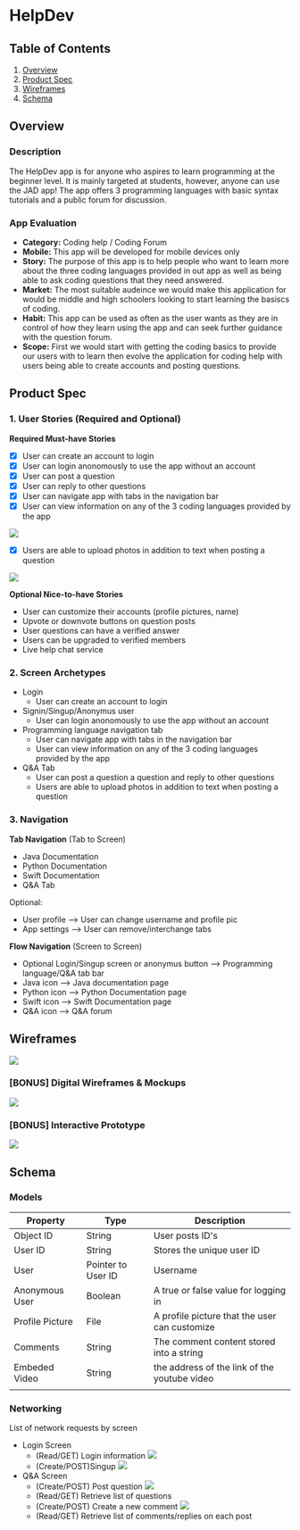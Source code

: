 # HelpDev

## Table of Contents
1. [Overview](#Overview)
1. [Product Spec](#Product-Spec)
1. [Wireframes](#Wireframes)
2. [Schema](#Schema) 

## Overview
### Description
The HelpDev app is for anyone who aspires to learn programming at the beginner level. It is mainly targeted at students, however, anyone can use the JAD app! The app offers 3 programming languages with basic syntax tutorials and a public forum for discussion.

### App Evaluation

- **Category:** Coding help / Coding Forum
- **Mobile:** This app will be developed for mobile devices only
- **Story:** The purpose of this app is to help people who want to learn more about the three coding languages provided in out app as well as being able to ask coding questions that they need answered.
- **Market:** The most suitable audeince we would make this application for would be middle and high schoolers looking to start learning the basiscs of coding.
- **Habit:** This app can be used as often as the user wants as they are in control of how they learn using the app and can seek further guidance with the question forum.
- **Scope:** First we would start with getting the coding basics to provide our users with to learn then evolve the application for coding help with users being able to create accounts and posting questions.

## Product Spec

### 1. User Stories (Required and Optional)

**Required Must-have Stories**

* [x] User can create an account to login
* [x] User can login anonomously to use the app without an account
* [x] User can post a question
* [x] User can reply to other questions
* [x] User can navigate app with tabs in the navigation bar
* [x] User can view information on any of the 3 coding languages provided by the app

![](https://i.imgur.com/0hj5FTs.gif)

* [x] Users are able to upload photos in addition to text when posting a question

![](https://i.imgur.com/1UUcDKn.gif)

**Optional Nice-to-have Stories**

* User can customize their accounts (profile pictures, name)
* Upvote or downvote buttons on question posts
* User questions can have a verified answer
* Users can be upgraded to verified members
* Live help chat service

### 2. Screen Archetypes
* Login
    * User can create an account to login
* Signin/Singup/Anonymus user
    * User can login anonomously to use the app without an account
* Programming language navigation tab
    * User can navigate app with tabs in the navigation bar
    * User can view information on any of the 3 coding languages provided by the app
* Q&A Tab
    * User can post a question a question and reply to other questions
    * Users are able to upload photos in addition to text when posting a question

### 3. Navigation

**Tab Navigation** (Tab to Screen)

* Java Documentation
* Python Documentation
* Swift Documentation
* Q&A Tab

Optional:
* User profile --> User can change username and profile pic
* App settings --> User can remove/interchange tabs

**Flow Navigation** (Screen to Screen)

* Optional Login/Singup screen or anonymus button --> Programming language/Q&A tab bar
* Java icon --> Java documentation page
* Python icon --> Python Documentation page
* Swift icon --> Swift Documentation page
* Q&A icon --> Q&A forum

  
## Wireframes

![](https://i.imgur.com/A8kWvWQ.png)

### [BONUS] Digital Wireframes & Mockups

![](https://i.imgur.com/BOQda6u.png)

### [BONUS] Interactive Prototype

![](https://i.imgur.com/MiJGd1R.gif)


## Schema 


### Models





| Property        | Type    | Description                                   |
| --------------- | ------- | --------------------------------------------- |
| Object ID       | String  | User posts ID's                               |
| User ID         | String  | Stores the unique user ID                     |
| User            | Pointer to User    ID    |Username                                          |
| Anonymous User  | Boolean | A true or false value for logging in          |
| Profile Picture | File    | A profile picture that the user can customize |
| Comments        | String  | The comment content stored into a string      |
| Embeded Video   | String  |   the address of the link of the youtube video                                            |
|                 |         |                                               |

### Networking
List of network requests by screen 

* Login Screen 
  * (Read/GET) Login information
  ![](https://i.imgur.com/vuKrsVg.png)
  * (Create/POST)Singup
  ![](https://i.imgur.com/4yKVKmt.png)
* Q&A Screen
  * (Create/POST) Post question
  ![](https://i.imgur.com/w0Xaa7N.png)
  * (Read/GET) Retrieve list of questions
  * (Create/POST) Create a new comment
  ![](https://i.imgur.com/Oop0plm.png)
  * (Read/GET) Retrieve list of comments/replies on each post
   

     
